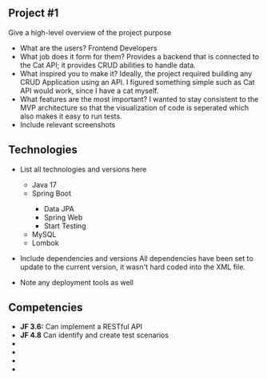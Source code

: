 ## Project #1
Give a high-level overview of the project purpose
- What are the users?
Frontend Developers
- What job does it form for them?
Provides a backend that is connected to the Cat API; it provides CRUD abilities to handle data.
- What inspired you to make it?
Ideally, the project required building any CRUD Application using an API. I figured something simple such as Cat API would work, since I have a cat myself.
- What features are the most important?
I wanted to stay consistent to the MVP architecture so that the visualization of code is seperated which also makes it easy to run tests. 
- Include relevant screenshots

## Technologies
- List all technologies and versions here
  <ul>
    <li>Java 17</li>
    <li>Spring Boot</li>
    <ul>
      <li>Data JPA</li>
      <li>Spring Web</li>
      <li>Start Testing</li>
    </ul>
    <li>MySQL</li>
    <li>Lombok</li>
    
  </ul>
- Include dependencies and versions
All dependencies have been set to update to the current version, it wasn't hard coded into the XML file.
- Note any deployment tools as well

## Competencies
<ul>
  <li><b>JF 3.6:</b> Can implement a RESTful API</li>
  <li><b>JF 4.8</b> Can identify and create test scenarios</li>
  <li></li>
  <li></li>
  <li></li>
  <li></li>
</ul>

